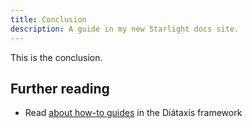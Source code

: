 ```yaml
---
title: Conclusion
description: A guide in my new Starlight docs site.
---
```


This is the conclusion.

## Further reading

- Read [about how-to guides](https://diataxis.fr/how-to-guides/) in the Diátaxis framework
